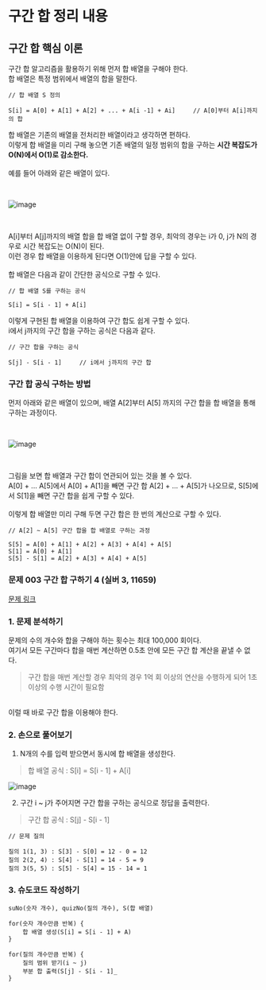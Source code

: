 # 구간 합 정리 내용

## 구간 합 핵심 이론
구간 합 알고리즘을 활용하기 위해 먼저 합 배열을 구해야 한다.
<br>
합 배열은 특정 범위에서 배열의 합을 말한다.

```
// 합 배열 S 정의

S[i] = A[0] + A[1] + A[2] + ... + A[i -1] + Ai]     // A[0]부터 A[i]까지의 합
```

합 배열은 기존의 배열을 전처리한 배열이라고 생각하면 편하다.
<br>
이렇게 합 배열을 미리 구해 놓으면 기존 배열의 일정 범위의 합을 구하는 <b>시간 복잡도가 O(N)에서 O(1)로 감소한다.</b>
<br>
<br>
예를 들어 아래와 같은 배열이 있다.

<br>

![image](https://user-images.githubusercontent.com/87363461/229328343-daf04fcd-b131-451e-b545-bf0dfafde7ae.png)

<br>

A[i]부터 A[j]까지의 배열 합을 합 배열 없이 구할 경우, 최악의 경우는 i가 0, j가 N의 경우로 시간 복잡도는 O(N)이 된다.
<br>
이런 경우 합 배열을 이용하게 된다면 O(1)안에 답을 구할 수 있다.
<br>
<br>
합 배열은 다음과 같이 간단한 공식으로 구할 수 있다.

```
// 합 배열 S를 구하는 공식

S[i] = S[i - 1] + A[i]
```

이렇게 구현된 합 배열을 이용하여 구간 합도 쉽게 구할 수 있다.
<br>
i에서 j까지의 구간 합을 구하는 공식은 다음과 같다.

```
// 구간 합을 구하는 공식

S[j] - S[i - 1]     // i에서 j까지의 구간 합
```

### 구간 합 공식 구하는 방법
먼저 아래와 같은 배열이 있으며, 배열 A[2]부터 A[5] 까지의 구간 합을 합 배열을 통해 구하는 과정이다.

<br>

![image](https://user-images.githubusercontent.com/87363461/229328430-564597de-c3c4-41fc-85ee-5a79e3388f0e.png)

<br>

그림을 보면 합 배열과 구간 합이 연관되어 있는 것을 볼 수 있다.
<br>
A[0] + ... A[5]에서 A[0] + A[1]을 빼면 구간 합 A[2] + ... + A[5]가 나오므로, S[5]에서 S[1]을 빼면 구간 합을 쉽게 구할 수 있다.
<br>
<br>
이렇게 합 배열만 미리 구해 두면 구간 합은 한 번의 계산으로 구할 수 있다.

```
// A[2] ~ A[5] 구간 합을 합 배열로 구하는 과정

S[5] = A[0] + A[1] + A[2] + A[3] + A[4] + A[5]
S[1] = A[0] + A[1]
S[5] - S[1] = A[2] + A[3] + A[4] + A[5]
```

### 문제 003 구간 합 구하기 4 (실버 3, 11659)

[문제 링크](https://www.acmicpc.net/problem/11659)

### 1. 문제 분석하기
문제의 수의 개수와 합을 구해야 하는 횟수는 최대 100,000 회이다.
<br>
여기서 모든 구간마다 합을 매번 계산하면 0.5초 안에 모든 구간 합 계산을 끝낼 수 없다.
> 구간 합을 매번 계산할 경우 최악의 경우 1억 회 이상의 연산을 수행하게 되어 1초 이상의 수행 시간이 필요함

<br>
이럴 때 바로 구간 합을 이용해야 한다.

### 2. 손으로 풀어보기

1. N개의 수를 입력 받으면서 동시에 합 배열을 생성한다.
> 합 배열 공식 : S[i] = S[i - 1] + A[i]

![image](https://user-images.githubusercontent.com/87363461/229328858-d6d31d74-9b97-4819-92ef-bdfb75c2b6c5.png)

2. 구간 i ~ j가 주어지면 구간 합을 구하는 공식으로 정답을 출력한다.
> 구간 합 공식 : S[j] - S[i - 1]

```
// 문제 질의

질의 1(1, 3) : S[3] - S[0] = 12 - 0 = 12
질의 2(2, 4) : S[4] - S[1] = 14 - 5 = 9
질의 3(5, 5) : S[5] - S[4] = 15 - 14 = 1
```

### 3. 슈도코드 작성하기

```
suNo(숫자 개수), quizNo(질의 개수), S(합 배열)

for(숫자 개수만큼 반복) { 
    합 배열 생성(S[i] = S[i - 1] + A)
}

for(질의 개수만큼 반복) {
    질의 범위 받기(i ~ j)
    부분 합 출력(S[j] - S[i - 1]_
}
```
